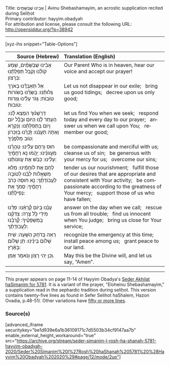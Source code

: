 <html>
<head></head>
<body>
Title: אָבִינוּ שֶׁבַּשָּׁמַיִם | Avinu Shebashamayim, an acrostic supplication recited during Seliḥot<br />
Primary contributor: hayyim.obadyah<br />
For attribution and license, please consult the following URL: <a href="http://opensiddur.org/?p=38942">http://opensiddur.org/?p=38942</a>
<p />
<hr />

[xyz-ihs snippet="Table-Options"]<table style="margin-left: auto; margin-right: auto;" class="draggable">
<thead><tr><th id="x" style="text-align: right;">Source (Hebrew)</th><th style="text-align: left;">Translation (English)</th></tr></thead>
<tbody>
<tr><td style="vertical-align:top;">
<div class="liturgy" lang="he">
אָבִ֫ינוּ שֶׁבַּשָּׁמַ֫יִם, 
שְׁמַע קוֹלֵ֫נוּ וְקַבֵּל תְּפִלָּתֵ֫נוּ בְּרָצוֹן: 
</span></div></td>

<td style="vertical-align:top;">
<div class="english" lang="en">
Our Parent Who is in heaven,
hear our voice and accept our prayer!
</div></td></tr>


<tr><td style="vertical-align:top;">
<div class="liturgy" lang="he">
<span class="acrostic">אַ</span>ל תְּאַבְּדֵ֫נוּ בְּאֹרֶךְ גָּלוּתֵ֫נוּ: 
<span class="acrostic">בַּ</span>שְֹּרֵ֫נוּ בְּשׂוֹרוֹת טוֹבוֹת: 
<span class="acrostic">גְּ</span>זֹר עָלֵ֫ינוּ גְּזֵרוֹת טוֹבוֹת: 
</span></div></td>

<td style="vertical-align:top;">
<div class="english" lang="en">
Let us not disappear in our exile; <span class="acrostic">&nbsp;</span>
bring us good tidings; <span class="acrostic">&nbsp;</span>
decree upon us only good; <span class="acrostic">&nbsp;</span>
</div></td></tr>


<tr><td style="vertical-align:top;">
<div class="liturgy" lang="he">
<span class="acrostic">דְּ</span>רַשְׁנ֫וּךָ הִמָּצֵא לָ֫נוּ: 
<span class="acrostic">הֵ</span>עָתֵר לָ֫נוּ הַיּוֹם וּבְכָ֯ל יוֹם וָיוֹם בִּתְפִלָּתֵ֫נוּ: 
<span class="acrostic">וְ</span>נִקְרָא וְאַתָּה תַעֲנֵ֫נוּ: 
<span class="acrostic">זָ̊</span>כְרֵ֫נוּ בְּזִכְרוֹן טוֹב מִלְּפָנֶ֫יךָ: 
</span></div></td>

<td style="vertical-align:top;">
<div class="english" lang="en">
let us find You when we seek; <span class="acrostic">&nbsp;</span>
respond today and every day to our prayer; <span class="acrostic">&nbsp;</span>
answer us when we call upon You; <span class="acrostic">&nbsp;</span>
remember our good; <span class="acrostic">&nbsp;</span>
</div></td></tr>


<tr><td style="vertical-align:top;">
<div class="liturgy" lang="he">
<span class="acrostic">ח</span>וּס וְרַחֵם עָלֵ֫ינוּ: 
<span class="acrostic">טַ</span>הֲרֵ֫נוּ מֵעֲווֹנֵ֫ינוּ: 
<span class="acrostic">יֶ</span>הֱמוּ נָא רַחֲמֶ֫יךָ עָלֵ֫ינוּ: 
<span class="acrostic">כְּ</span>בֹשׁ אֶת עֲווֺנוֹתֵ֫נוּ:
</span></div></td>

<td style="vertical-align:top;">
<div class="english" lang="en">
be compassionate and merciful with us; <span class="acrostic">&nbsp;</span>
cleanse us of sin; <span class="acrostic">&nbsp;</span>
be generous with your mercy for us; <span class="acrostic">&nbsp;</span>
overcome our sins; <span class="acrostic">&nbsp;</span>
</div></td></tr>


<tr><td style="vertical-align:top;">
<div class="liturgy" lang="he">
<span class="acrostic">לְ</span>חַם אֶת לוֹחֲמֵ֫ינוּ: 
<span class="acrostic">מַ</span>לֵּא מִשְׁאֲלוֹת לִבֵּ֫נוּ לְטוֹבָה לַעֲבוֹדָתֶ֫ךָ: 
<span class="acrostic">נָ</span>א חוּסָה כְּרֹב רַחֲמֶ֫יךָ:
<span class="acrostic">סְ</span>מֹךְ אֶת נְפִילָתֵ֫נוּ: 
</span></div></td>

<td style="vertical-align:top;">
<div class="english" lang="en">
tender us our nourishment; <span class="acrostic">&nbsp;</span>
fulfill those of our desires that are appropriate and consistent with Your activity; <span class="acrostic">&nbsp;</span>
be compassionate according to the greatness of Your mercy; <span class="acrostic">&nbsp;</span>
support those of us who have fallen; <span class="acrostic">&nbsp;</span>
</div></td></tr>


<tr><td style="vertical-align:top;">
<div class="liturgy" lang="he">
<span class="acrostic">עֲ</span>נֵ֫נוּ בְּיוֹם קָ֯רְאֵ֫נוּ: 
<span class="acrostic">פְּ</span>דֵ֫נוּ מִידֵי כָּ̊ל צָרָה: 
<span class="acrostic">צַ</span>דְּקֵ֫נוּ בְּמִשְׁפָּטֶ֫יךָ: 
<span class="acrostic">קָ֯</span>רְבֵ֫נוּ לַעֲבוֹדָתֶ֫ךָ: 
</span></div></td>

<td style="vertical-align:top;">
<div class="english" lang="en">
answer on the day when we call; <span class="acrostic">&nbsp;</span>
rescue us from all trouble; <span class="acrostic">&nbsp;</span>
find us innocent when You judge; <span class="acrostic">&nbsp;</span>
bring us close for Your service; <span class="acrostic">&nbsp;</span>
</div></td></tr>


<tr><td style="vertical-align:top;">
<div class="liturgy" lang="he">
<span class="acrostic">רְ</span>אֵה בְּדֹחַק הַשָּׁעָה: 
<span class="acrostic">שִׁ</span>ית שָׁלוֹם בֵּינֵ֫ינוּ: 
<span class="acrostic">תֵּ</span>ן שָׁלוֹם בָּאָ֫רֶץ: 
</span></div></td>

<td style="vertical-align:top;">
<div class="english" lang="en">
recognize the emergency at this time; <span class="acrostic">&nbsp;</span>
install peace among us; <span class="acrostic">&nbsp;</span>
grant peace to our land. <span class="acrostic">&nbsp;</span>
</div></td></tr>


<tr><td style="vertical-align:top;">
<div class="liturgy" lang="he">
וְכֵן יְהִי רָצוֹן 
וְנֹאמַר אָמֵן.
</span></div></td>

<td style="vertical-align:top;">
<div class="english" lang="en">
May this be the Divine will,  
and let us say, “Amen”.
</div></td></tr>
</tbody></table>

<hr />

This prayer appears on page 11-14 of Hayyim Obadya's <a href="/?p=33615">Seder Akhilat haSimanim for 5781</a>. It is a variant of the prayer, "Eloheinu Shebashamayim," a supplication read in the sephardic tradition during seliḥot. This version contains twenty-five lines as found in Sefer Selihot haShalem, Hazon Ovadia, p.48-51/. Other variations have <a href="https://www.sefaria.org/Selichot_Edot_HaMizrach.87?vhe=Selichot_Edot_HaMizrach_-_Torat_Emet&lang=bi&with=all&lang2=en">fifty or more lines</a>.

<h3>Source(s)</h3>

[advanced_iframe securitykey="be1d939e6a1b36109171c7d5503b34cf9147aa7b" enable_external_height_workaround="true" src="https://archive.org/stream/seder-simanim-l-rosh-ha-shanah-5781-hayyim-obadyah-2020/Seder%20Simanim%20l%27Rosh%20haShanah%205781%20%28Hayyim%20Obadyah%202020%29#page/12/mode/2up"]

&nbsp;
</body>
</html>